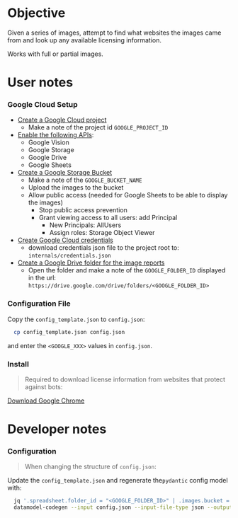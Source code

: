 # Objective

Given a series of images, attempt to find what websites the images came from and look up any available licensing information.

Works with full or partial images.

# User notes
### Google Cloud Setup
* [Create a Google Cloud project](https://console.cloud.google.com/projectcreate)
	* Make a note of the project id `GOOGLE_PROJECT_ID`
* [Enable the following APIs](https://console.cloud.google.com/apis):
	* Google Vision
	* Google Storage
	* Google Drive
	* Google Sheets
* [Create a Google Storage Bucket](https://console.cloud.google.com/storage/browser)
	* Make a note of the `GOOGLE_BUCKET_NAME`
	* Upload the images to the bucket
	* Allow public access (needed for Google Sheets to be able to display the images)
		* Stop public access prevention
		* Grant viewing access to all users: add Principal 
			* New Principals: AllUsers
			* Assign roles: Storage Object Viewer
* [Create Google Cloud credentials](https://console.cloud.google.com/apis/credentials)
	* download credentials json file to the project root to: `internals/credentials.json`
* [Create a Google Drive folder for the image reports](https://drive.google.com/drive)
	* Open the folder and make a note of the `GOOGLE_FOLDER_ID` displayed in the url: `https://drive.google.com/drive/folders/<GOOGLE_FOLDER_ID>`

### Configuration File
Copy the `config_template.json` to `config.json`:

```zsh 
  cp config_template.json config.json
```
 and enter the `<GOOGLE_XXX>` values in `config.json`.

### Install
> Required to download license information from websites that protect against bots:

 [Download Google Chrome](https://www.google.com/chrome/)


# Developer notes

### Configuration
> When changing the structure of `config.json`:

Update the `config_template.json` and regenerate the`pydantic` config model with:

```zsh
  jq '.spreadsheet.folder_id = "<GOOGLE_FOLDER_ID>" | .images.bucket = "<GOOGLE_BUCKET_NAME>" | .images.project = "<GOOGLE_PROJECT_NAME>"' config.json > config_template.json
  datamodel-codegen --input config.json --input-file-type json --output licensing/config_model.py
```
